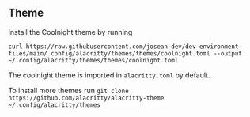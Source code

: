 Theme
---
Install the Coolnight theme by running

`curl https://raw.githubusercontent.com/josean-dev/dev-environment-files/main/.config/alacritty/themes/themes/coolnight.toml --output ~/.config/alacritty/themes/themes/coolnight.toml`

The coolnight theme is imported in `alacritty.toml` by default.

To install more themes run
`git clone https://github.com/alacritty/alacritty-theme ~/.config/alacritty/themes`
